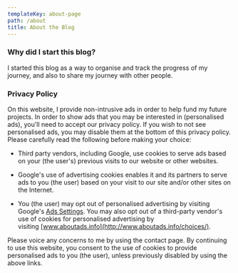 ```yaml
---
templateKey: about-page
path: /about
title: About the Blog
---
```

### Why did I start this blog?

I started this blog as a way to organise and track the progress of my journey, and also to share my journey with other people.

### Privacy Policy

On this website, I provide non-intrusive ads in order to help fund my future projects. In order to show ads that you may be interested in (personalised ads), you'll need to accept our privacy policy. If you wish to not see personalised ads, you may disable them at the bottom of this privacy policy. Please carefully read the following before making your choice: <!--StartFragment-->

* Third party vendors, including Google, use cookies to serve ads based on your (the user's) previous visits to our website or other websites.

<!--EndFragment-->

<!--StartFragment-->

* Google's use of advertising cookies enables it and its partners to serve ads to you (the user) based on your visit to our site and/or other sites on the Internet.

<!--EndFragment-->

<!--StartFragment-->

* You (the user) may opt out of personalised advertising by visiting Google's [Ads Settings](https://www.google.co.uk/settings/ads). You may also opt out of a third-party vendor's use of cookies for personalised advertising by visiting [www.aboutads.info](http://www.aboutads.info/choices/).

<!--EndFragment-->

Please voice any concerns to me by using the contact page. By continuing to use this website, you consent to the use of cookies to provide personalised ads to you (the user), unless previously disabled by using the above links.